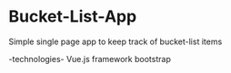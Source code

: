 # Bucket-List-App
Simple single page app to keep track of bucket-list items

-technologies-
  Vue.js framework
  bootstrap
